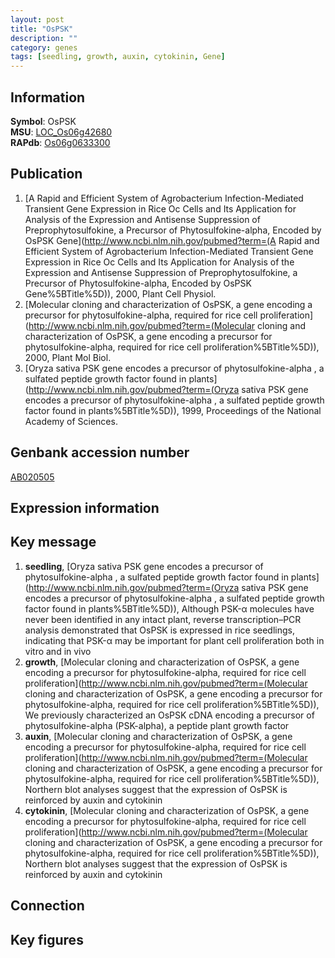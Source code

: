 ```yaml
---
layout: post
title: "OsPSK"
description: ""
category: genes
tags: [seedling, growth, auxin, cytokinin, Gene]
---
```


## Information
__Symbol__: OsPSK  
__MSU__: [LOC_Os06g42680](http://rice.plantbiology.msu.edu/cgi-bin/ORF_infopage.cgi?orf=LOC_Os06g42680)  
__RAPdb__: [Os06g0633300](http://rapdb.dna.affrc.go.jp/viewer/gbrowse_details/irgsp1?name=Os06g0633300)  

## Publication
1. [A Rapid and Efficient System of Agrobacterium Infection-Mediated Transient Gene Expression in Rice Oc Cells and Its Application for Analysis of the Expression and Antisense Suppression of Preprophytosulfokine, a Precursor of Phytosulfokine-alpha, Encoded by OsPSK Gene](http://www.ncbi.nlm.nih.gov/pubmed?term=(A Rapid and Efficient System of Agrobacterium Infection-Mediated Transient Gene Expression in Rice Oc Cells and Its Application for Analysis of the Expression and Antisense Suppression of Preprophytosulfokine, a Precursor of Phytosulfokine-alpha, Encoded by OsPSK Gene%5BTitle%5D)), 2000, Plant Cell Physiol.
2. [Molecular cloning and characterization of OsPSK, a gene encoding a precursor for phytosulfokine-alpha, required for rice cell proliferation](http://www.ncbi.nlm.nih.gov/pubmed?term=(Molecular cloning and characterization of OsPSK, a gene encoding a precursor for phytosulfokine-alpha, required for rice cell proliferation%5BTitle%5D)), 2000, Plant Mol Biol.
3. [Oryza sativa PSK gene encodes a precursor of phytosulfokine-alpha , a sulfated peptide growth factor found in plants](http://www.ncbi.nlm.nih.gov/pubmed?term=(Oryza sativa PSK gene encodes a precursor of phytosulfokine-alpha , a sulfated peptide growth factor found in plants%5BTitle%5D)), 1999, Proceedings of the National Academy of Sciences.

## Genbank accession number
[AB020505](http://www.ncbi.nlm.nih.gov/nuccore/AB020505)

## Expression information

## Key message
1. __seedling__, [Oryza sativa PSK gene encodes a precursor of phytosulfokine-alpha , a sulfated peptide growth factor found in plants](http://www.ncbi.nlm.nih.gov/pubmed?term=(Oryza sativa PSK gene encodes a precursor of phytosulfokine-alpha , a sulfated peptide growth factor found in plants%5BTitle%5D)),  Although PSK-α molecules have never been identified in any intact plant, reverse transcription–PCR analysis demonstrated that OsPSK is expressed in rice seedlings, indicating that PSK-α may be important for plant cell proliferation both in vitro and in vivo
2. __growth__, [Molecular cloning and characterization of OsPSK, a gene encoding a precursor for phytosulfokine-alpha, required for rice cell proliferation](http://www.ncbi.nlm.nih.gov/pubmed?term=(Molecular cloning and characterization of OsPSK, a gene encoding a precursor for phytosulfokine-alpha, required for rice cell proliferation%5BTitle%5D)), We previously characterized an OsPSK cDNA encoding a precursor of phytosulfokine-alpha (PSK-alpha), a peptide plant growth factor
3. __auxin__, [Molecular cloning and characterization of OsPSK, a gene encoding a precursor for phytosulfokine-alpha, required for rice cell proliferation](http://www.ncbi.nlm.nih.gov/pubmed?term=(Molecular cloning and characterization of OsPSK, a gene encoding a precursor for phytosulfokine-alpha, required for rice cell proliferation%5BTitle%5D)),  Northern blot analyses suggest that the expression of OsPSK is reinforced by auxin and cytokinin
4. __cytokinin__, [Molecular cloning and characterization of OsPSK, a gene encoding a precursor for phytosulfokine-alpha, required for rice cell proliferation](http://www.ncbi.nlm.nih.gov/pubmed?term=(Molecular cloning and characterization of OsPSK, a gene encoding a precursor for phytosulfokine-alpha, required for rice cell proliferation%5BTitle%5D)),  Northern blot analyses suggest that the expression of OsPSK is reinforced by auxin and cytokinin

## Connection

## Key figures


